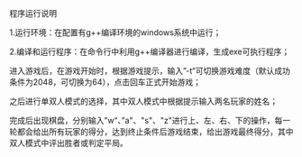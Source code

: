

程序运行说明

1.运行环境：在配置有g++编译环境的windows系统中运行；

2.编译和运行程序：在命令行中利用g++编译器进行编译，生成exe可执行程序；

进入游戏后，在游戏开始时，根据游戏提示，输入”-t“可切换游戏难度（默认成功条件为2048，可切换为64），点击回车正式开始游戏；

之后进行单双人模式的选择，其中双人模式中根据提示输入两名玩家的姓名；

完成后出现棋盘，分别输入”w“、”a"、"s"、"z"进行上、左、右、下的操作，每一轮都会给出所有玩家的得分，达到终止条件后游戏结束，给出游戏最终得分，其中双人模式中评出胜者或判定平局。